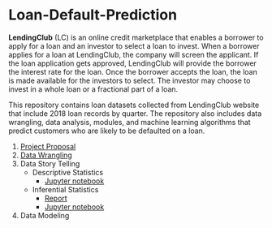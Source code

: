 # Loan-Default-Prediction
**LendingClub** (LC) is an online credit marketplace that enables a borrower to apply for a loan and an investor to select a loan to invest. When a borrower applies for a loan at LendingClub, the company will screen the applicant. If the loan application gets approved, LendingClub will provide the borrower the interest rate for the loan. Once the borrower accepts the loan, the loan is made available for the investors to select. The investor may choose to invest in a whole loan or a fractional part of a loan.

This repository contains loan datasets collected from LendingClub website that include 2018 loan records by quarter. The repository also includes data wrangling, data analysis, modules, and machine learning algorithms that predict customers who are likely to be defaulted on a loan.
1. [Project Proposal](https://github.com/nphan20181/Loan-Default-Prediction/blob/master/Capstone_Project_1_Proposal.pdf)
2. [Data Wrangling](https://github.com/nphan20181/Loan-Default-Prediction/blob/master/loan_data_wrangling.ipynb)
3. Data Story Telling
   - Descriptive Statistics
     - [Jupyter notebook](https://github.com/nphan20181/Loan-Default-Prediction/blob/master/lc_loan_data_story.ipynb)
   - Inferential Statistics
     - [Report](https://github.com/nphan20181/Loan-Default-Prediction/blob/master/Inferential_Stats.pdf)
     - [Jupyter notebook](https://github.com/nphan20181/Loan-Default-Prediction/blob/master/lc_inferential_stats.ipynb)
4. Data Modeling
